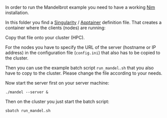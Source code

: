 In order to run the Mandelbrot example you need to have a working [Nim](https://nim-lang.org/) installation.

In this folder you find a [Singularity](https://sylabs.io/docs/) / [Apptainer](https://apptainer.org/documentation/) definition file.
That creates a container where the clients (nodes) are running:


Copy that file onto your cluster (HPC).

For the nodes you have to specify the URL of the server (hostname or IP address) in the configuration file (`config.ini`) that also has to be copied to the cluster.

Then you can use the example batch script `run_mandel.sh` that you also have to copy to the cluster. Please change the file according to your needs.

Now start the server first on your server machine:

`./mandel --server &`

Then on the cluster you just start the batch script:

`sbatch run_mandel.sh`


